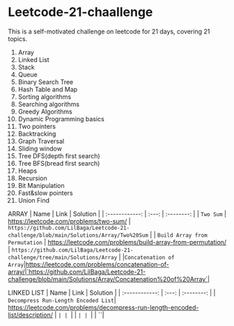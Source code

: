 # Leetcode-21-chaallenge
This is a self-motivated challenge on leetcode for 21 days, covering 21 topics.
1) Array
2) Linked List
3) Stack
4) Queue
5) Binary Search Tree
6) Hash Table and Map
7) Sorting algorithms
8) Searching algorithms
9) Greedy Algorithms
10) Dynamic Programming basics
11) Two pointers 
12) Backtracking 
13) Graph Traversal
14) Sliding window
15) Tree DFS(depth first search)
16) Tree BFS(bread first search)
17) Heaps
18) Recursion
19) Bit Manipulation
20) Fast&slow pointers
21) Union Find

ARRAY
| Name     | Link      | Solution  |
| :------------: |   :---:       | :--------: |
| `Two Sum`        | https://leetcode.com/problems/two-sum/         | `https://github.com/LilBaga/Leetcode-21-challenge/blob/main/Solutions/Array/Two%20Sum`   |
| `Build Array from Permutation`         | https://leetcode.com/problems/build-array-from-permutation/        | `https://github.com/LilBaga/Leetcode-21-challenge/tree/main/Solutions/Array`   |
|`Concatenation of Array`|https://leetcode.com/problems/concatenation-of-array/|`https://github.com/LilBaga/Leetcode-21-challenge/blob/main/Solutions/Array/Concatenation%20of%20Array`|

LINKED LIST
| Name     | Link      | Solution  |
| :------------: |   :---:       | :--------: |
| `Decompress Run-Length Encoded List`| https://leetcode.com/problems/decompress-run-length-encoded-list/description/ | ``|
| ``|   | ``|
| ``|   | ``|

